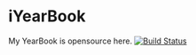 # iYearBook
My YearBook is opensource here.
[![Build Status](https://travis-ci.org/xjx00/iYearBook.svg?branch=master)](https://travis-ci.org/xjx00/iYearBook)
